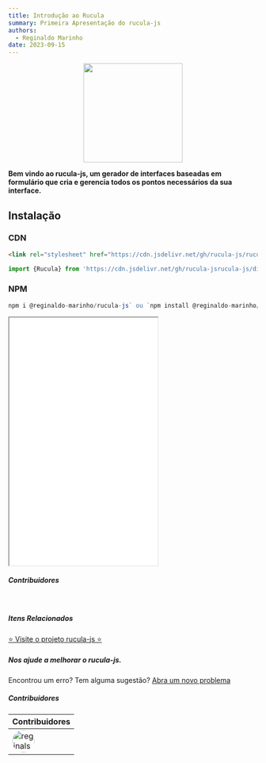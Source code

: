 ```yaml
---
title: Introdução ao Rucula
summary: Primeira Apresentação do rucula-js
authors:
  - Reginaldo Marinho
date: 2023-09-15
---
```


<p align="center">
  <img src="https://raw.githubusercontent.com/reginaldo-marinho/rucula-js/b76e809a44a66de3733e30388e29d672c8b61011/docs/assets/rucula.svg" style="width:200px">
</p>

**Bem vindo ao rucula-js, um gerador de interfaces baseadas em formulário que cria e gerencia todos os pontos necessários da sua interface.** 

## Instalação

### CDN
```html
<link rel="stylesheet" href="https://cdn.jsdelivr.net/gh/rucula-js/rucula-js/dist/style/style.css"/>
```
```js
import {Rucula} from 'https://cdn.jsdelivr.net/gh/rucula-jsrucula-js/dist/rucula.js'
```

### NPM
```js
npm i @reginaldo-marinho/rucula-js` ou `npm install @reginaldo-marinho/rucula-js`
```

<iframe height="500 " class="w-100" src="./exemples/hello-world.html"></iframe>

##### Contribuidores

<br>

##### Itens Relacionados

<a href="https://github.com/rucula-js/rucula-js">⭐ Visite o projeto rucula-js ⭐</a>

<div class="rucula-info">
    <h5>Nos ajude a melhorar o rucula-js.</h5>
    Encontrou um erro? Tem alguma sugestão?  <a href="https://github.com/rucula-js/rucula-js/issues">Abra um novo problema</a><br>    
</div>

##### Contribuidores

|Contribuidores|
|-|
|<a href="https://github.com/reginaldo-marinho"><img width="45px" height="45px" style="border-radius:30px" alt="reginalso-marinho" title="TheLarkInn" src="https://avatars.githubusercontent.com/u/60780631?v=4"></a>|

